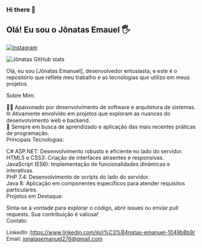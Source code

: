 ### Hi there 👋
## Olá! Eu sou o Jônatas Emauel 🖐️

[![Instagram](https://img.shields.io/badge/Instagram-E4405F?style=for-the-badge&logo=instagram&logoColor=white)](https://www.instagram.com/jonatasdeveloper/)

![Jônatas GitHub stats](https://github-readme-stats.vercel.app/api?username=Jonemanuel&show_icons=true&theme=dracula&count_private=true)


Olá, eu sou [Jônatas Emanuel], desenvolvedor entusiasta, e este é o repositório que reflete meu trabalho e as tecnologias que utilizo em meus projetos.

Sobre Mim:

👨‍💻 Apaixonado por desenvolvimento de software e arquitetura de sistemas.<br/>
🌐 Ativamente envolvido em projetos que exploram as nuances do desenvolvimento web e backend.<br/>
🚀 Sempre em busca de aprendizado e aplicação das mais recentes práticas de programação.<br/>
Principais Tecnologias:<br/>

C# ASP.NET: Desenvolvimento robusto e eficiente no lado do servidor.<br/>
HTML5 e CSS3: Criação de interfaces atraentes e responsivas.<br/>
JavaScript (ES6): Implementação de funcionalidades dinâmicas e interativas.<br/>
PHP 7.4: Desenvolvimento de scripts do lado do servidor.<br/>
Java 8: Aplicação em componentes específicos para atender requisitos particulares.<br/>
Projetos em Destaque:<br/>


Sinta-se à vontade para explorar o código, abrir issues ou enviar pull requests. Sua contribuição é valiosa!<br/>
Contato:<br/>

LinkedIn :https://www.linkedin.com/in/j%C3%B4natas-emanuel-1049b8b9/<br/>
Email: jonatasemanuel276@gmail.com

